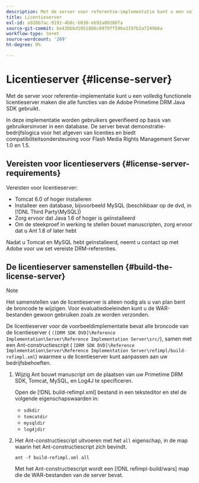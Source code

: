 ```yaml
---
description: Met de server voor referentie-implementatie kunt u een volledig functionele licentieserver maken die alle functies van de Adobe Primetime DRM Java SDK gebruikt.
title: Licentieserver
exl-id: a928b7ac-9191-4b8c-b038-eb92a09286fa
source-git-commit: be43bbbd1051886c8979ff590a3197b2a7249b6a
workflow-type: tm+mt
source-wordcount: '269'
ht-degree: 0%

---
```


# Licentieserver {#license-server}

Met de server voor referentie-implementatie kunt u een volledig functionele licentieserver maken die alle functies van de Adobe Primetime DRM Java SDK gebruikt.

In deze implementatie worden gebruikers geverifieerd op basis van gebruikersinvoer in een database. De server bevat demonstratie-bedrijfslogica voor het afgeven van licenties en biedt compatibiliteitsondersteuning voor Flash Media Rights Management Server 1.0 en 1.5.

## Vereisten voor licentieservers {#license-server-requirements}

Vereisten voor licentieserver:

* Tomcat 6.0 of hoger installeren
* Installeer een database, bijvoorbeeld MySQL (beschikbaar op de dvd, in [!DNL Third Party\MySQL])
* Zorg ervoor dat Java 1.6 of hoger is geïnstalleerd
* Om de steekproef in werking te stellen bouwt manuscripten, zorg ervoor dat u Ant 1.8 of later hebt

Nadat u Tomcat en MySQL hebt geïnstalleerd, neemt u contact op met Adobe voor uw set vereiste DRM-referenties.

## De licentieserver samenstellen {#build-the-license-server}

>[!NOTE]
>
>Het samenstellen van de licentieserver is alleen nodig als u van plan bent de broncode te wijzigen. Voor evaluatiedoeleinden kunt u de WAR-bestanden gewoon gebruiken zoals ze worden verzonden.

De licentieserver voor de voorbeeldimplementatie bevat alle broncode van de licentieserver ( `([DRM SDK DVD]\Reference Implementation\Server\Reference Implementation Server\src/`), samen met een Ant-constructiescript ( `[DRM SDK DVD]\Reference Implementation\Server\Reference Implementation Server\refimpl/build-refimpl.xml`) waarmee u de licentieserver kunt aanpassen aan uw bedrijfsbehoeften.

1. Wijzig Ant bouwt manuscript om de plaatsen van uw Primetime DRM SDK, Tomcat, MySQL, en Log4J te specificeren.

   Open de [!DNL build-refimpl.xml] bestand in een teksteditor en stel de volgende eigenschapswaarden in:

   * `sdkdir`
   * `tomcatdir`
   * `mysqldir`
   * `log4jdir`

1. Het Ant-constructiescript uitvoeren met het `all` eigenschap, in de map waarin het Ant-constructiescript zich bevindt.

   ```
   ant -f build-refimpl.xml all
   ```

   Met het Ant-constructiescript wordt een [!DNL refimpl-build/wars] map die de WAR-bestanden van de server bevat.
